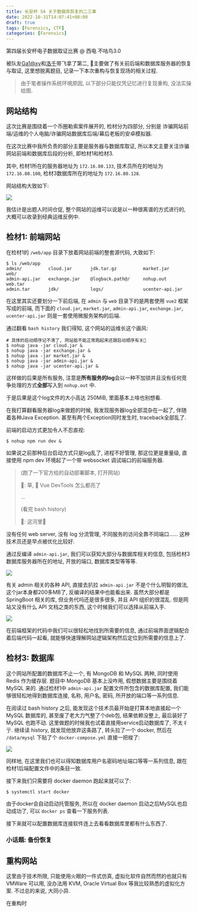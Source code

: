 ```yaml
---
title: 长安杯 S4 关于数据库恢复的二三事
date: 2022-10-31T14:07:41+08:00
draft: true
tags: [Forensics, CTF]
categories: [Forensics]
---
```


第四届长安杯电子数据取证比赛 @ 西电 不咕鸟3.0

被队友[Ga1@xy](http://www.ga1axy.top/)和[洛千](https://luoq1an.github.io/)带飞拿了第二, 👴主要做了有关前后端和数据库服务器的恢复与取证, 这里想脱离题目, 记录一下本次重构与恢复现场的相关过程. 

> 由于笔者操作系统环境原因, 以下部分只能仅凭记忆进行复现重构, 没法实操给图.

## 网站结构

这次比赛是围绕着一个币圈勒索案件展开的, 检材分为四部分, 分别是 诈骗网站前端/运维的个人电脑/诈骗网站数据库后端/幕后老板的安卓模拟器.

在这次比赛中我所负责的部分主要是服务器与数据库取证, 所以本文主要关注诈骗网站前端和数据库后段的分析, 即检材1和检材3.

其中, 检材1所在的服务器地址为 `172.16.80.133`, 技术员所在的地址为 `172.16.80.100`, 检材3数据库所在的地址为 `172.16.80.128`.

网站结构大致如下:

![](https://files.catbox.moe/tzhyig.png)

我估计是出题人时间仓促, 整个网站的运维可以说是以一种很离谱的方式进行的, 大概可以收录到经典运维反例中.

## 检材1: 前端网站

在检材1的 `/web/app` 目录下放着网站前端的整套源代码, 大致如下:

```shell
$ ls /web/app
admin/          cloud.jar       jdk.tar.gz          market.jar          web/
admin-api.jar   exchange.jar    @logback.path@/     nohup.out           web.tar
admin.tar       jdk/            logs/               ucenter-api.jar
```

在这里其实还要划分一下前后端, 在 `admin` 与 `web` 目录下的是两套使用 `vue2` 框架写成的前端, 而下面的 `cloud.jar`, `market.jar`, `admin-api.jar`, `exchange.jar`, `ucenter-api.jar` 则是一套使用微服务架构的后端.

通过翻看 `bash history` 我们得知, 这个网站的运维长这个画风:

```shell
# 具体的启动顺序记不清了, 网站能不能正常跑起来还跟启动顺序有关🤮
$ nohup java -jar cloud.jar &
$ nohup java -jar exchange.jar &
$ nohup java -jar market.jar &
$ nohup java -jar admin-api.jar &
$ nohup java -jar ucenter-api.jar &
```

这样做的后果是所有服务, 注意是**所有服务的log**会以一种不加锁并且没有任何竞争处理的方式**全部**写入到 `nohup.out` 中.

于是后果是这个log文件的大小高达 250MiB, 里面基本上啥也别想看.

在我打算翻看服务器log来做题的时候, 我发现服务器log全部混杂在一起了, 伴随着各种Java Exception. 甚至有两个Exception同时发生时, traceback全部乱了.

前端的启动方式更加令人不忍直视:

```shell
$ nohup npm run dev &
```

如果说之前那种后台启动方式只是log乱了, 进程不好管理, 那这位更是重量级, 直接使用 npm dev 环境起了一个带 websocket 调试端口的前端服务器.

> (跑了一下官方给的自动部署脚本, 打开网站)
> 
> 👴: 草, 👴 Vue DevTools 怎么都亮了
> 
> ...
> 
> (看完 bash history)
> 
> 👴: 这河里🐎

没有任何 web server, 没有 log 分流管理, 不同服务的访问全靠不同端口...... 这种技术员还是早点被优化比较好.

通过反编译 `admin-api.jar`, 我们可以获知大部分与数据库相关的信息, 包括检材3数据库服务器所在的地址, 开放的端口, 数据库类型等等等.

![](https://files.catbox.moe/fic8ul.png)

有关 admin 相关的各种 API, 直接去扒拉 `admin-api.jar` 不是个什么明智的做法, 这个jar本身都200多MB了, 反编译的结果中也能看出来. 虽然大部分都是 SpringBoot 相关的库, 但业务代吗还是很多很多, 并且 API 组织的很混乱. 但是网站又没有什么 API 文档之类的东西, 这个时候我们可以选择从前端入手.

![](https://files.catbox.moe/dm8bds.PNG)

在前端框架的代码中我们可以很轻松地找到所需要的信息, 通过前端界面逻辑配合着后端代码一起看, 就能够快速理解网站逻辑架构然后定位到所需要的信息上了.

## 检材3: 数据库

这个网站所配置的数据库不止一个, 有 MongoDB 和 MySQL 两种, 同时使用 Redis 作为缓存层. 题目中 MongoDB 基本上没咋用, 假想数据主要是围绕着 MySQL 来的. 通过检材1中 `admin-api.jar` 配置文件所包含的数据库配置, 我们能够很轻松地得到数据库连接, 名称, 用户名, 密码, 所开放的端口等一系列信息.

在阅读过 bash history 之后, 能发现这个技术员最开始是打算本地直接起一个 MySQL 数据库的, 甚至废了老大力气整了个deb包, 结果依赖没整上, 最后装好了 MySQL 也跑不动. 这里做题的时候我也试着直接用service启动数据库了, 不太彳亍. 继续读 history, 就发现他放弃这条路了, 转头拉了一个 docker, 然后在 `/data/mysql` 下贴了个 `docker-compose.yml` 直接一把梭了:

![](https://files.catbox.moe/f13vey.png)

同样地, 在这里我们也可以得知数据库用户名密码地址端口等等一系列信息, 跟在检材1后端配置文件中的条目一致.

接下来我们只需要将 docker daemon 跑起来就可以了:

```
$ systemctl start docker
```

由于docker会自动启动托管服务, 所以在 docker daemon 启动之后MySQL也启动成功了, 可以 `docker ps` 查看一下服务列表.

接下来就可以配置数据库连接软件连上去看看数据库里都有什么东西了.

### 小话题: 备份恢复



## 重构网站

这里由于技术所限, 只能使用火眼的一件式仿真, 虚拟化软件自然而然的也就只有 VMWare 可以用, 没办法用 KVM, Oracle Virtual Box 等我比较熟悉的虚拟化方案. 不过总的来说, 大同小异.

在重构时
